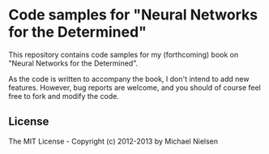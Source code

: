 # Code samples for "Neural Networks for the Determined"

This repository contains code samples for my (forthcoming) book on
"Neural Networks for the Determined".

As the code is written to accompany the book, I don't intend to add
new features.  However, bug reports are welcome, and you should of
course feel free to fork and modify the code.

## License

The MIT License - Copyright (c) 2012-2013 by Michael Nielsen
